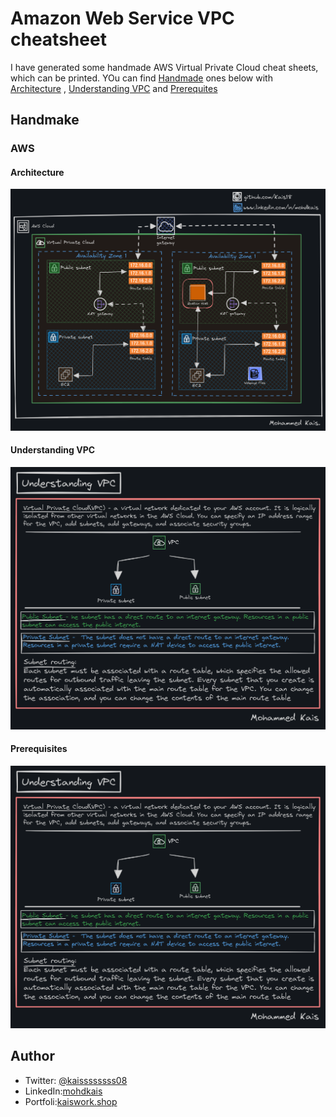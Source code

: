 # Amazon Web Service VPC cheatsheet
 I have generated some handmade AWS Virtual Private Cloud cheat sheets, which can be printed.
 YOu can find [Handmade](#handmade) ones below with [Architecture](#architecture) , [Understanding VPC](#understanding) and [Prerequites](#prerequisites)

 ## Handmake

 ### AWS

 #### Architecture

 ![architecture](AWS/AWS_ARCHITECTURE.png)

 #### Understanding VPC

![understanding](AWS/UNDERSTANDING_VPC.png)

#### Prerequisites

![prerequisites](AWS/UNDERSTANDING_VPC.png)

## Author
- Twitter: [@kaissssssss08](https://twitter.com/kaissssssss08)
- LinkedIn:[mohdkais](https://www.linkedin.com/in/mohdkais/)
- Portfoli:[kaiswork.shop](https://www.kaiswork.shop)
